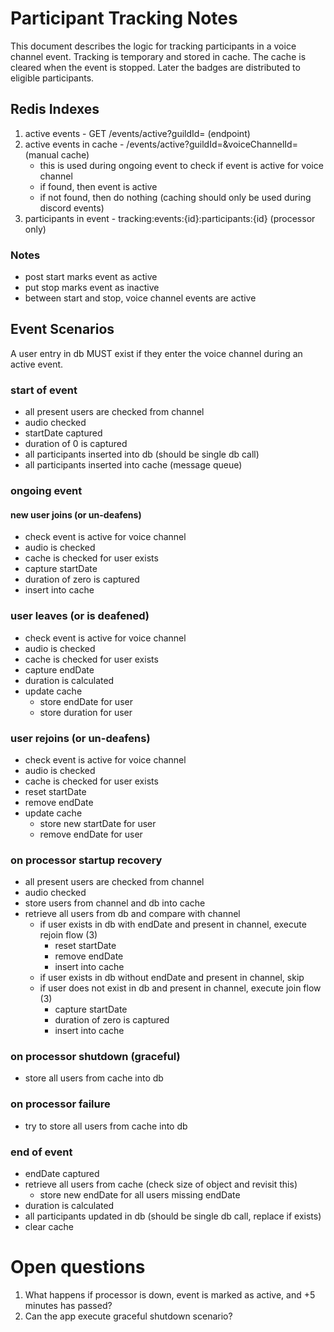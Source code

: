 # Participant Tracking Notes

This document describes the logic for tracking participants in a voice channel event. Tracking is temporary and 
stored in cache. The cache is cleared when the event is stopped. Later the badges are distributed to eligible 
participants.

## Redis Indexes
1. active events - GET /events/active?guildId= (endpoint)
2. active events in cache - /events/active?guildId=&voiceChannelId= (manual cache)
    - this is used during ongoing event to check if event is active for voice channel
    - if found, then event is active
    - if not found, then do nothing (caching should only be used during discord events)
3. participants in event - tracking:events:{id}:participants:{id} (processor only)

### Notes
- post start marks event as active
- put stop marks event as inactive
- between start and stop, voice channel events are active

## Event Scenarios
A user entry in db MUST exist if they enter the voice channel during an active event.

### start of event
- all present users are checked from channel
- audio checked
- startDate captured
- duration of 0 is captured
- all participants inserted into db (should be single db call)
- all participants inserted into cache (message queue)

### ongoing event

#### new user joins (or un-deafens)
- check event is active for voice channel
- audio is checked
- cache is checked for user exists
- capture startDate
- duration of zero is captured
- insert into cache

### user leaves (or is deafened)
- check event is active for voice channel
- audio is checked
- cache is checked for user exists
- capture endDate
- duration is calculated
- update cache
  - store endDate for user
  - store duration for user

### user rejoins (or un-deafens)
- check event is active for voice channel
- audio is checked
- cache is checked for user exists
- reset startDate
- remove endDate
- update cache
  - store new startDate for user
  - remove endDate for user

### on processor startup recovery
- all present users are checked from channel
- audio checked
- store users from channel and db into cache
- retrieve all users from db and compare with channel
  - if user exists in db with endDate and present in channel, execute rejoin flow (3)
    - reset startDate
    - remove endDate
    - insert into cache
  - if user exists in db without endDate and present in channel, skip
  - if user does not exist in db and present in channel, execute join flow (3)
    - capture startDate
    - duration of zero is captured
    - insert into cache


### on processor shutdown (graceful)
- store all users from cache into db

### on processor failure
- try to store all users from cache into db

### end of event
- endDate captured
- retrieve all users from cache (check size of object and revisit this)
  - store new endDate for all users missing endDate
- duration is calculated
- all participants updated in db (should be single db call, replace if exists)
- clear cache

# Open questions
1. What happens if processor is down, event is marked as active, and +5 minutes has passed?
2. Can the app execute graceful shutdown scenario?
